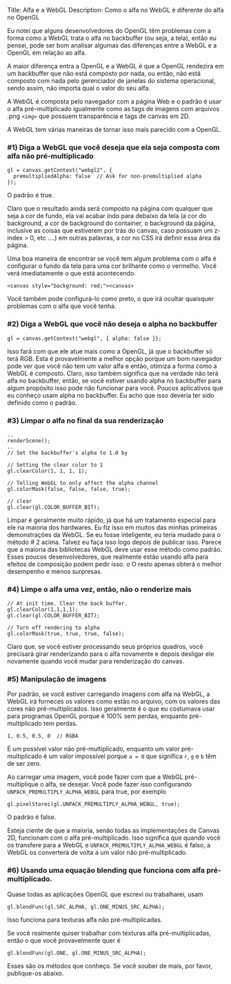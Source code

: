 Title: Alfa e a WebGL
Description: Como o alfa no WebGL é diferente do alfa no OpenGL

Eu notei que alguns desenvolvedores do OpenGL têm problemas com a forma como a WebGL
trata o alfa no backbuffer (ou seja, a tela), então eu pensei,
pode ser bom analisar algumas das diferenças entre a WebGL e a OpenGL
em relação ao alfa.

A maior diferença entra a OpenGL e a WebGL é que a OpenGL
rendezira em um backbuffer que não está composto por nada,
ou então, não está composto com nada pelo gerenciador de janelas do
sistema operacional, sendo assim, não importa qual o valor do seu alfa.

A WebGL é composta pelo navegador com a página Web e o
padrão é usar o alfa pré-multiplicado igualmente como as tags
de imagens com arquivos .png `<img>` que possuem transparência e tags
de canvas em 2D.

A WebGL tem várias maneiras de tornar isso mais parecido com a OpenGL.

### #1) Diga a WebGL que você deseja que ela seja composta com alfa não pré-multiplicado

    gl = canvas.getContext("webgl2", {
      premultipliedAlpha: false  // Ask for non-premultiplied alpha
    });

O padrão é true.

Claro que o resultado ainda será composto na página com qualquer que seja a cor
de fundo, ela vai acabar indo para debaixo da tela (a cor do background, 
a cor de background do container, o background da página,
inclusive as coisas que estiverem por trás do canvas, caso possuam um z-index > 0, etc ....)
em outras palavras, a cor no CSS irá definir essa área da página.

Uma boa maneira de encontrar se você tem algum problema com o alfa é configurar o
fundo da tela para uma cor brilhante como o vermelho. Você verá imediatamente
o que está acontecendo.

    <canvas style="background: red;"><canvas>

Você também pode configurá-lo como preto, o que irá ocultar quaisquer problemas com o alfa que você tenha.

### #2) Diga a WebGL que você não deseja o alpha no backbuffer

    gl = canvas.getContext("webgl", { alpha: false }};

Isso fará com que ele atue mais como a OpenGL, já que o backbuffer só terá
RGB. Esta é provavelmente a melhor opção porque um bom navegador pode ver que
você não tem um valor alfa e então, otimiza a forma como a WebGL é composto. Claro,
isso também significa que na verdade não terá alfa no backbuffer, então, se você estiver
usando alpha no backbuffer para algum propósito isso pode não funcionar para você.
Poucos aplicativos que eu conheço usam alpha no backbuffer. Eu acho que isso
deveria ter sido definido como o padrão.

### #3) Limpar o alfa no final da sua renderização

    ..
    renderScene();
    ..
    // Set the backbuffer's alpha to 1.0 by

    // Setting the clear color to 1
    gl.clearColor(1, 1, 1, 1);

    // Telling WebGL to only affect the alpha channel
    gl.colorMask(false, false, false, true);

    // clear
    gl.clear(gl.COLOR_BUFFER_BIT);

Limpar é geralmente muito rápido, já que há um tratamento especial para ele na maioria dos
hardwares. Eu fiz isso em muitos das minhas primeiras demonstrações da WebGL. Se eu fosse inteligente, eu teria mudado para o
método # 2 acima. Talvez eu faça isso logo depois de publicar isso. Parece que
a maioria das bibliotecas WebGL deve usar esse método como padrão. Esses poucos desenvolvedores,
que realmente estão usando alfa para efeitos de composição podem pedir isso. o
O resto apenas obterá o melhor desempenho e menos surpresas.

### #4) Limpe o alfa uma vez, então, não o renderize mais

    // At init time. Clear the back buffer.
    gl.clearColor(1,1,1,1);
    gl.clear(gl.COLOR_BUFFER_BIT);

    // Turn off rendering to alpha
    gl.colorMask(true, true, true, false);

Claro que, se você estiver processando seus próprios quadros, você precisará girar
renderizando para o alfa novamente e depois desligar ele novamente quando você mudar para
renderização do canvas.

### #5) Manipulação de imagens

Por padrão, se você estiver carregando imagens com alfa na WebGL, a WebGL irá
forneces os valores como estão no arquivo, com os valores das cores não
pré-multiplicados. Isso geralmente é o que eu costumava usar para programas OpenGL
porque é 100% sem perdas, enquanto pré-multiplicado tem perdas.

    1, 0.5, 0.5, 0  // RGBA

É um possível valor não pré-multiplicado, enquanto um valor pré-multiplicado é um
valor impossível porque `a = 0` que significa `r`, `g` e `b` têm
de ser zero.

Ao carregar uma imagem, você pode fazer com que a WebGL pré-multiplique o alfa, se desejar.
Você pode fazer isso configurando `UNPACK_PREMULTIPLY_ALPHA_WEBGL` para true, por exemplo

    gl.pixelStorei(gl.UNPACK_PREMULTIPLY_ALPHA_WEBGL, true);

O padrão é false.

Esteja ciente de que a maioria, senão todas as implementações de Canvas 2D, funcionam com
o alfa pré-multiplicado. Isso significa que quando você os transfere para a WebGL e
`UNPACK_PREMULTIPLY_ALPHA_WEBGL` é falso, a WebGL os converterá
de volta a um valor não pré-multiplicado.

### #6) Usando uma equação blending que funciona com alfa pré-multiplicado.

Quase todas as aplicações OpenGL que escrevi ou trabalharei, usam

    gl.blendFunc(gl.SRC_ALPHA, gl.ONE_MINUS_SRC_ALPHA);

Isso funciona para texturas alfa não pré-multiplicadas.

Se você realmente quiser trabalhar com texturas alfa pré-multiplicadas, então o que você
provavelmente quer é

    gl.blendFunc(gl.ONE, gl.ONE_MINUS_SRC_ALPHA);

Esses são os métodos que conheço. Se você souber de mais, por favor, publique-os abaixo.



